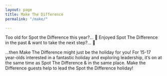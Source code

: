 ```yaml
---
layout: page
title: Make The Difference
permalink: "/make/"

---
```

Too old for Spot the Difference this year?… 🙁   Enjoyed Spot The Difference in the past & want to take the next step?… 🙂

…then Make The Difference might just be the holiday for you! For 15-17 year-olds interested in a fantastic holiday and exploring leadership, it’s on at the same time as Spot The Difference & in the same place. Make the Difference guests help to lead the Spot the Difference holiday!